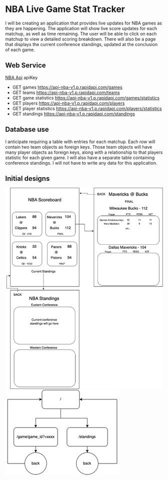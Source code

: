 # NBA Live Game Stat Tracker

I will be creating an application that provides live updates for NBA games as they are happening. The application will show live score updates for each matchup, as well as time remaining. The user will be able to click on each matchup to view a detailed scoring breakdown. There will also be a page that displays the current conference standings, updated at the conclusion of each game.

## Web Service

[NBA Api](https://rapidapi.com/api-sports/api/api-nba/) apiKey

- GET games https://api-nba-v1.p.rapidapi.com/games
- GET teams https://api-nba-v1.p.rapidapi.com/teams
- GET game statistics https://api-nba-v1.p.rapidapi.com/games/statistics
- GET players https://api-nba-v1.p.rapidapi.com/players
- GET player statistics https://api-nba-v1.p.rapidapi.com/players/statistics
- GET standings https://api-nba-v1.p.rapidapi.com/standings

## Database use

I anticipate requiring a table with entries for each matchup. Each row will contain two team objects as foreign keys. Those team objects will have many player objects as foreign keys, along with a relationship to that players statistic for each given game. I will also have a separate table containing conference standings. I will not have to write any data for this application.

## Initial designs

![UI Mockup](/docs/ui_mockup.png)
![Site Map](/docs/site_map.png)
